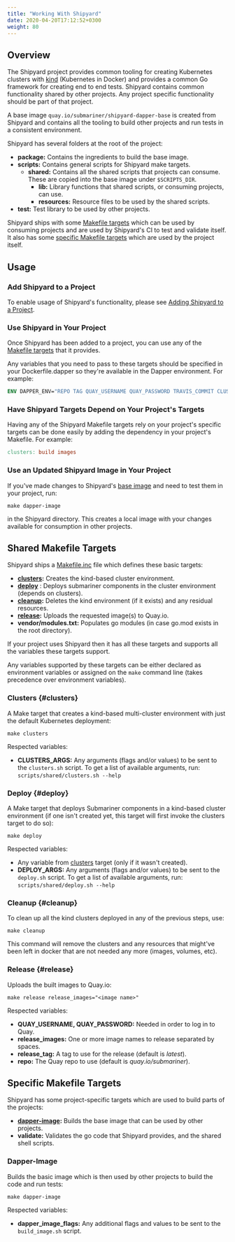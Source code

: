 ```yaml
---
title: "Working With Shipyard"
date: 2020-04-20T17:12:52+0300
weight: 80
---
```


## Overview

The Shipyard project provides common tooling for creating Kubernetes clusters with [kind](https://github.com/kubernetes-sigs/kind)
(Kubernetes in Docker) and provides a common Go framework for creating end to end tests.
Shipyard contains common functionality shared by other projects. Any project specific functionality should be part of that project.

A base image `quay.io/submariner/shipyard-dapper-base` is created from Shipyard and contains all the tooling to build other projects and run
tests in a consistent environment.

Shipyard has several folders at the root of the project:

* **package:** Contains the ingredients to build the base image.
* **scripts:** Contains general scripts for Shipyard make targets.
  * **shared:** Contains all the shared scripts that projects can consume. These are copied into the base image under `$SCRIPTS_DIR`.
    * **lib:** Library functions that shared scripts, or consuming projects, can use.
    * **resources:** Resource files to be used by the shared scripts.
* **test:** Test library to be used by other projects.

Shipyard ships with some [Makefile targets](#shared-makefile-targets) which can be used by consuming projects and are used by Shipyard's CI
to test and validate itself. It also has some [specific Makefile targets](#specific-makefile-targets) which are used by the project itself.

## Usage

### Add Shipyard to a Project

To enable usage of Shipyard's functionality, please see [Adding Shipyard to a Project](first_time).

### Use Shipyard in Your Project

Once Shipyard has been added to a project, you can use any of the [Makefile targets](#shared-makefile-targets) that it provides.

Any variables that you need to pass to these targets should be specified in your Dockerfile.dapper so they're available in the Dapper
environment. For example:

```Dockerfile
ENV DAPPER_ENV="REPO TAG QUAY_USERNAME QUAY_PASSWORD TRAVIS_COMMIT CLUSTERS_ARGS DEPLOY_ARGS"
```

### Have Shipyard Targets Depend on Your Project's Targets

Having any of the Shipyard Makefile targets rely on your project's specific targets can be done easily by adding the dependency in your
project's Makefile. For example:

```Makefile
clusters: build images
```

### Use an Updated Shipyard Image in Your Project

If you've made changes to Shipyard's [base image](#dapper-image) and need to test them in your project, run:

```shell
make dapper-image
```

in the Shipyard directory. This creates a local image with your changes available for consumption in other projects.

## Shared Makefile Targets

Shipyard ships a [Makefile.inc] file which defines these basic targets:

* **[clusters](#clusters):** Creates the kind-based cluster environment.
* **[deploy](#deploy)** : Deploys submariner components in the cluster environment (depends on clusters).
* **[cleanup](#cleanup):** Deletes the kind environment (if it exists) and any residual resources.
* **[release](#release):** Uploads the requested image(s) to Quay.io.
* **vendor/modules.txt:** Populates go modules (in case go.mod exists in the root directory).

If your project uses Shipyard then it has all these targets and supports all the variables these targets support.

Any variables supported by these targets can be either declared as environment variables or assigned on the `make` command line (takes
precedence over environment variables).

### Clusters {#clusters}

A Make target that creates a kind-based multi-cluster environment with just the default Kubernetes deployment:

```shell
make clusters
```

Respected variables:

* **CLUSTERS_ARGS:** Any arguments (flags and/or values) to be sent to the `clusters.sh` script. To get a list of available arguments, run:
  `scripts/shared/clusters.sh --help`

### Deploy {#deploy}

A Make target that deploys Submariner components in a kind-based cluster environment (if one isn't created yet, this target will first
invoke the clusters target to do so):

```shell
make deploy
```

Respected variables:

* Any variable from [clusters](#clusters) target (only if it wasn't created).
* **DEPLOY_ARGS:** Any arguments (flags and/or values) to be sent to the `deploy.sh` script. To get a list of available arguments, run:
  `scripts/shared/deploy.sh --help`

### Cleanup {#cleanup}

To clean up all the kind clusters deployed in any of the previous steps, use:

```shell
make cleanup
```

This command will remove the clusters and any resources that might've been left in docker that are not needed any more (images, volumes,
etc).

### Release {#release}

Uploads the built images to Quay.io:

```shell
make release release_images="<image name>"
```

Respected variables:

* **QUAY_USERNAME, QUAY_PASSWORD:** Needed in order to log in to Quay.
* **release_images:** One or more image names to release separated by spaces.
* **release_tag:** A tag to use for the release (default is *latest*).
* **repo:** The Quay repo to use (default is *quay.io/submariner*).

## Specific Makefile Targets

Shipyard has some project-specific targets which are used to build parts of the projects:

* **[dapper-image](#dapper-image):** Builds the base image that can be used by other projects.
* **validate:** Validates the go code that Shipyard provides, and the shared shell scripts.

### Dapper-Image

Builds the basic image which is then used by other projects to build the code and run tests:

```shell
make dapper-image
```

Respected variables:

* **dapper_image_flags:** Any additional flags and values to be sent to the `build_image.sh` script.

[Makefile.inc]: https://github.com/submariner-io/shipyard/blob/master/Makefile.inc

